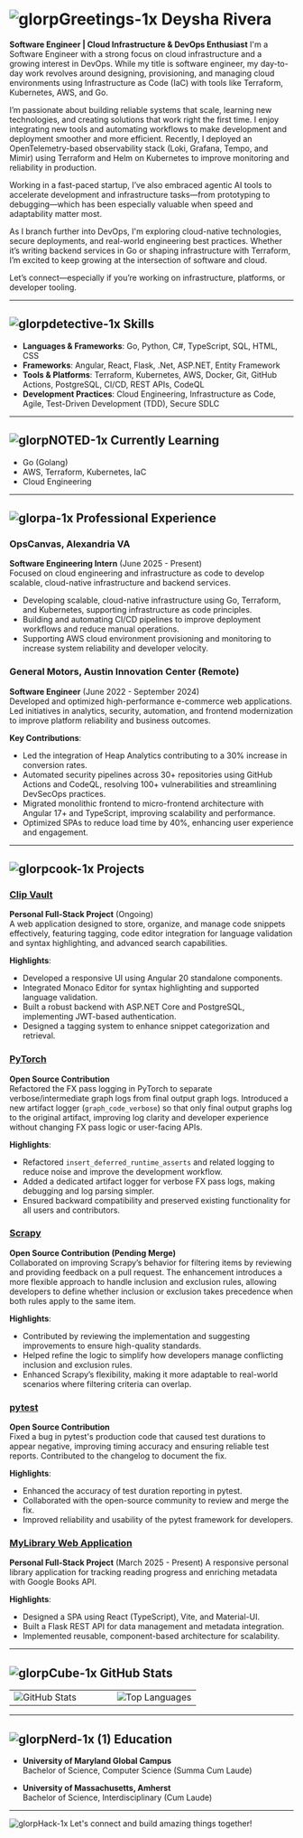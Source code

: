 # ![glorpGreetings-1x](https://github.com/user-attachments/assets/ee537c7f-c8fe-4881-9c47-5e4550a7be3a) Deysha Rivera

**Software Engineer | Cloud Infrastructure & DevOps Enthusiast**
I'm a Software Engineer with a strong focus on cloud infrastructure and a growing interest in DevOps. While my title is software engineer, my day-to-day work revolves around designing, provisioning, and managing cloud environments using Infrastructure as Code (IaC) with tools like Terraform, Kubernetes, AWS, and Go.

I’m passionate about building reliable systems that scale, learning new technologies, and creating solutions that work right the first time. I enjoy integrating new tools and automating workflows to make development and deployment smoother and more efficient. Recently, I deployed an OpenTelemetry-based observability stack (Loki, Grafana, Tempo, and Mimir) using Terraform and Helm on Kubernetes to improve monitoring and reliability in production.

Working in a fast-paced startup, I’ve also embraced agentic AI tools to accelerate development and infrastructure tasks—from prototyping to debugging—which has been especially valuable when speed and adaptability matter most.

As I branch further into DevOps, I'm exploring cloud-native technologies, secure deployments, and real-world engineering best practices. Whether it’s writing backend services in Go or shaping infrastructure with Terraform, I’m excited to keep growing at the intersection of software and cloud.

Let’s connect—especially if you’re working on infrastructure, platforms, or developer tooling.

---

## ![glorpdetective-1x](https://github.com/user-attachments/assets/9d52cf1f-8b48-46ec-b0c7-aaa0757fa4da) **Skills**

- **Languages & Frameworks**: Go, Python, C#, TypeScript, SQL, HTML, CSS
- **Frameworks**: Angular, React, Flask, .Net, ASP.NET, Entity Framework
- **Tools & Platforms**: Terraform, Kubernetes, AWS, Docker, Git, GitHub Actions, PostgreSQL, CI/CD, REST APIs, CodeQL
- **Development Practices**: Cloud Engineering, Infrastructure as Code, Agile, Test-Driven Development (TDD), Secure SDLC

---

## ![glorpNOTED-1x](https://github.com/user-attachments/assets/0684fa42-68a6-4838-9697-2e7aed1355eb) **Currently Learning**

- Go (Golang)
- AWS, Terraform, Kubernetes, IaC
- Cloud Engineering

---

## ![glorpa-1x](https://github.com/user-attachments/assets/c3885f3e-b618-454d-886a-0a0c6a96e8b0) **Professional Experience**

### OpsCanvas, Alexandria VA  
**Software Engineering Intern** (June 2025 - Present)  
Focused on cloud engineering and infrastructure as code to develop scalable, cloud-native infrastructure and backend services.
- Developing scalable, cloud-native infrastructure using Go, Terraform, and Kubernetes, supporting infrastructure as code principles.
- Building and automating CI/CD pipelines to improve deployment workflows and reduce manual operations.
- Supporting AWS cloud environment provisioning and monitoring to increase system reliability and developer velocity.

### General Motors, Austin Innovation Center (Remote)  
**Software Engineer** (June 2022 - September 2024)  
Developed and optimized high-performance e-commerce web applications. Led initiatives in analytics, security, automation, and frontend modernization to improve platform reliability and business outcomes.

**Key Contributions**:
- Led the integration of Heap Analytics contributing to a 30% increase in conversion rates.
- Automated security pipelines across 30+ repositories using GitHub Actions and CodeQL, resolving 100+ vulnerabilities and streamlining DevSecOps practices.
- Migrated monolithic frontend to micro-frontend architecture with Angular 17+ and TypeScript, improving scalability and performance.
- Optimized SPAs to reduce load time by 40%, enhancing user experience and engagement.

---

## ![glorpcook-1x](https://github.com/user-attachments/assets/5ec95d10-6398-4a46-a9c2-a53d188f0fa8) **Projects**

### [Clip Vault](https://github.com/surlystack/clipvault)  
**Personal Full-Stack Project** (Ongoing)  
A web application designed to store, organize, and manage code snippets effectively, featuring tagging, code editor integration for language validation and syntax highlighting, and advanced search capabilities.

**Highlights**:
- Developed a responsive UI using Angular 20 standalone components.
- Integrated Monaco Editor for syntax highlighting and supported language validation.
- Built a robust backend with ASP.NET Core and PostgreSQL, implementing JWT-based authentication.  
- Designed a tagging system to enhance snippet categorization and retrieval.

### [PyTorch](https://github.com/pytorch/pytorch/pull/153775)  
**Open Source Contribution**  
Refactored the FX pass logging in PyTorch to separate verbose/intermediate graph logs from final output graph logs. Introduced a new artifact logger (`graph_code_verbose`) so that only final output graphs log to the original artifact, improving log clarity and developer experience without changing FX pass logic or user-facing APIs.

**Highlights**:
- Refactored `insert_deferred_runtime_asserts` and related logging to reduce noise and improve the development workflow.
- Added a dedicated artifact logger for verbose FX pass logs, making debugging and log parsing simpler.
- Ensured backward compatibility and preserved existing functionality for all users and contributors.

### [Scrapy](https://github.com/scrapy/scrapy/pull/6749)
**Open Source Contribution (Pending Merge)**  
Collaborated on improving Scrapy’s behavior for filtering items by reviewing and providing feedback on a pull request. The enhancement introduces a more flexible approach to handle inclusion and exclusion rules, allowing developers to define whether inclusion or exclusion takes precedence when both rules apply to the same item.

**Highlights**:
- Contributed by reviewing the implementation and suggesting improvements to ensure high-quality standards.
- Helped refine the logic to simplify how developers manage conflicting inclusion and exclusion rules.
- Enhanced Scrapy’s flexibility, making it more adaptable to real-world scenarios where filtering criteria can overlap.

### [pytest](https://github.com/pytest-dev/pytest/pull/13394)  
**Open Source Contribution**  
Fixed a bug in pytest's production code that caused test durations to appear negative, improving timing accuracy and ensuring reliable test reports. Contributed to the changelog to document the fix.

**Highlights**:
- Enhanced the accuracy of test duration reporting in pytest.
- Collaborated with the open-source community to review and merge the fix.
- Improved reliability and usability of the pytest framework for developers.

### [MyLibrary Web Application](https://github.com/surlystack/mylibrary-app)  
**Personal Full-Stack Project** (March 2025 - Present)
A responsive personal library application for tracking reading progress and enriching metadata with Google Books API.

**Highlights**:
- Designed a SPA using React (TypeScript), Vite, and Material-UI.
- Built a Flask REST API for data management and metadata integration.
- Implemented reusable, component-based architecture for scalability.

---

## ![glorpCube-1x](https://github.com/user-attachments/assets/cd3fe116-1584-4b4e-922d-4181af0b8e2d) **GitHub Stats**

<div align="center">
  <table style="border-collapse: collapse; border: none;">
    <tr>
      <td style="border: none;">
        <img src="https://github-readme-stats.vercel.app/api?username=surlystack&show_icons=true&theme=radical&cache_seconds=1800&v=3" alt="GitHub Stats" />
      </td>
      <td style="width: 40px; border: none;"></td> <!-- Spacer Column -->
      <td style="border: none;">
        <img src="https://github-readme-stats.vercel.app/api/top-langs/?username=surlystack&layout=compact&theme=radical" alt="Top Languages" />
      </td>
    </tr>
  </table>
</div>

---

## ![glorpNerd-1x (1)](https://github.com/user-attachments/assets/24b73412-7ed5-40cd-af83-679836861c2d) **Education**

- **University of Maryland Global Campus**  
  Bachelor of Science, Computer Science (Summa Cum Laude)  

- **University of Massachusetts, Amherst**  
  Bachelor of Science, Interdisciplinary (Cum Laude)  

---

![glorpHack-1x](https://github.com/user-attachments/assets/54216bf9-dfd7-4d6d-bc6d-ada5a71c1cb6) Let's connect and build amazing things together!

